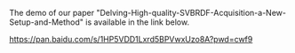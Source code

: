 The demo of our paper "Delving-High-quality-SVBRDF-Acquisition-a-New-Setup-and-Method" is available in the link below.

https://pan.baidu.com/s/1HP5VDD1Lxrd5BPVwxUzo8A?pwd=cwf9
